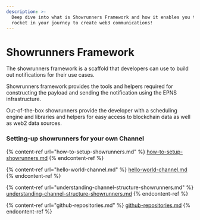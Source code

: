 ```yaml
---
description: >-
  Deep dive into what is Showrunners Framework and how it enables you to strap
  rocket in your journey to create web3 communications!
---
```


# Showrunners Framework

The showrunners framework is a scaffold that developers can use to build out notifications for their use cases.&#x20;

Showrunners framework provides the tools and helpers required for constructing the payload and sending the notification using the EPNS infrastructure.&#x20;

Out-of-the-box showrunners provide the developer with a scheduling engine and libraries and helpers for easy access to blockchain data as well as web2 data sources.

### Setting-up showrunners for your own Channel

{% content-ref url="how-to-setup-showrunners.md" %}
[how-to-setup-showrunners.md](how-to-setup-showrunners.md)
{% endcontent-ref %}

{% content-ref url="hello-world-channel.md" %}
[hello-world-channel.md](hello-world-channel.md)
{% endcontent-ref %}

{% content-ref url="understanding-channel-structure-showrunners.md" %}
[understanding-channel-structure-showrunners.md](understanding-channel-structure-showrunners.md)
{% endcontent-ref %}

{% content-ref url="github-repositories.md" %}
[github-repositories.md](github-repositories.md)
{% endcontent-ref %}
